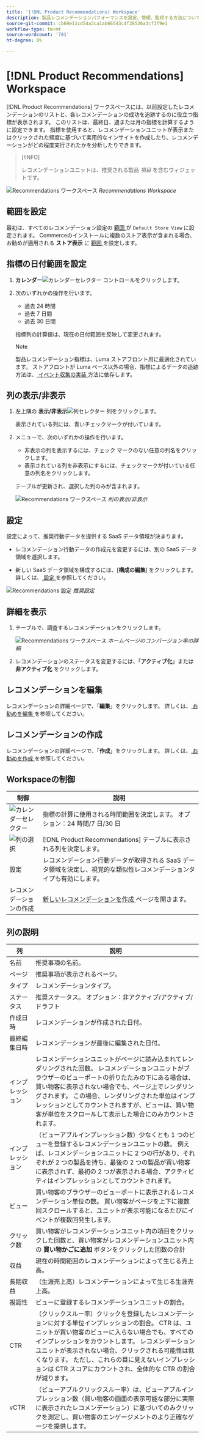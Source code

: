 ```yaml
---
title: '[!DNL Product Recommendations] Workspace'
description: 製品レコメンデーションパフォーマンスを設定、管理、監視する方法について説明します。
source-git-commit: cb69e11cd54a3ca1ab66543c4f28526a3cf1f9e1
workflow-type: tm+mt
source-wordcount: '781'
ht-degree: 0%

---
```


# [!DNL Product Recommendations] Workspace

[!DNL Product Recommendations] ワークスペースには、以前設定したレコメンデーションのリストと、各レコメンデーションの成功を追跡するのに役立つ指標が表示されます。 このリストは、最終日、週または月の指標を計算するように設定できます。 指標を使用すると、レコメンデーションユニットが表示またはクリックされた頻度に基づいて実用的なインサイトを作成したり、レコメンデーションがどの程度実行されたかを分析したりできます。

>[!INFO]
>
>レコメンデーションユニットは、推奨される製品 _項目_ を含むウィジェットです。

![Recommendations ワークスペース ](assets/workspace.png)
_Recommendations Workspace_

## 範囲を設定

最初は、すべてのレコメンデーション設定の [ 範囲 ](https://experienceleague.adobe.com/docs/commerce-admin/start/setup/websites-stores-views.html) が `Default Store View` に設定されます。 Commerceのインストールに複数のストア表示が含まれる場合、お勧めが適用される **ストア表示** に [ 範囲 ](https://experienceleague.adobe.com/docs/commerce-admin/start/setup/websites-stores-views.html#scope-settings) を設定します。

## 指標の日付範囲を設定

1. **カレンダー**![ カレンダーセレクター ](assets/icon-calendar.png) コントロールをクリックします。

1. 次のいずれかの操作を行います。

   - 過去 24 時間
   - 過去 7 日間
   - 過去 30 日間

   指標列の計算値は、現在の日付範囲を反映して変更されます。

   >[!NOTE]
   >
   >製品レコメンデーション指標は、Luma ストアフロント用に最適化されています。 ストアフロントが Luma ベース以外の場合、指標によるデータの追跡方法は、[ イベント収集の実装 ](events.md) 方法に依存します。

## 列の表示/非表示

1. 左上隅の **表示/非表示**![ 列セレクター ](assets/icon-show-hide-columns.png) 列をクリックします。

   表示されている列には、青いチェックマークが付いています。

1. メニューで、次のいずれかの操作を行います。

   - 非表示の列を表示するには、チェック マークのない任意の列名をクリックします。
   - 表示されている列を非表示にするには、チェックマークが付いている任意の列名をクリックします。

   テーブルが更新され、選択した列のみが含まれます。

   ![Recommendations ワークスペース ](assets/workspace-select-columns.png)
   _列の表示/非表示_

## 設定

設定によって、推奨行動データを提供する SaaS データ領域が決まります。

- レコメンデーション行動データの作成元を変更するには、別の SaaS データ領域を選択します。

- 新しい SaaS データ領域を構成するには、[**構成の編集**] をクリックします。 詳しくは、[ 設定 ](settings.md) を参照してください。

![Recommendations 設定 ](assets/settings.png)
_推奨設定_

## 詳細を表示

1. テーブルで、調査するレコメンデーションをクリックします。

   ![Recommendations ワークスペース ](assets/recommendation-detail.png)
   _ホームページのコンバージョン率の詳細_

1. レコメンデーションのステータスを変更するには、「**アクティブ化**」または **非アクティブ化** をクリックします。

## レコメンデーションを編集

レコメンデーションの詳細ページで、「**編集**」をクリックします。 詳しくは、[ お勧めを編集 ](edit.md) を参照してください。

## レコメンデーションの作成

レコメンデーションの詳細ページで、「**作成**」をクリックします。 詳しくは、[ お勧めを作成 ](create.md) を参照してください。

## Workspaceの制御

| 制御 | 説明 |
|---|---|
| ![ カレンダーセレクター ](assets/icon-calendar.png) | 指標の計算に使用される時間範囲を決定します。 オプション：24 時間/7 日/30 日 |
| ![ 列の選択 ](assets/icon-show-hide-columns.png) | [!DNL Product Recommendations] テーブルに表示される列を決定します。 |
| 設定 | レコメンデーション行動データが取得される SaaS データ領域を決定し、視覚的な類似性レコメンデーションタイプも有効にします。 |
| レコメンデーションの作成 | [ 新しいレコメンデーションを作成 ](create.md) ページを開きます。 |

## 列の説明

| 列 | 説明 |
|---|---|
| 名前 | 推奨事項の名前。 |
| ページ | 推奨事項が表示されるページ。 |
| タイプ | レコメンデーションタイプ。 |
| ステータス | 推奨ステータス。 オプション：非アクティブ/アクティブ/ドラフト |
| 作成日時 | レコメンデーションが作成された日付。 |
| 最終編集日時 | レコメンデーションが最後に編集された日付。 |
| インプレッション | レコメンデーションユニットがページに読み込まれてレンダリングされた回数。 レコメンデーションユニットがブラウザーのビューポートの折りたたみの下にある場合は、買い物客に表示されない場合でも、ページ上でレンダリングされます。 この場合、レンダリングされた単位はインプレッションとしてカウントされますが、ビューは、買い物客が単位をスクロールして表示した場合にのみカウントされます。 |
| インプレッション | （ビューアブルインプレッション数）少なくとも 1 つのビューを登録するレコメンデーションユニットの数。 例えば、レコメンデーションユニットに 2 つの行があり、それぞれが 2 つの製品を持ち、最後の 2 つの製品が買い物客に表示されず、最初の 2 つが表示される場合、アクティビティはインプレッションとしてカウントされます。 |
| ビュー | 買い物客のブラウザーのビューポートに表示されるレコメンデーション単位の数。 買い物客がページを上下に複数回スクロールすると、ユニットが表示可能になるたびにイベントが複数回発生します。 |
| クリック数 | 買い物客がレコメンデーションユニット内の項目をクリックした回数と、買い物客がレコメンデーションユニット内の **買い物かごに追加** ボタンをクリックした回数の合計 |
| 収益 | 現在の時間範囲のレコメンデーションによって生じる売上高。 |
| 長期収益 | （生涯売上高）レコメンデーションによって生じる生涯売上高。 |
| 視認性 | ビューに登録するレコメンデーションユニットの割合。 |
| CTR | （クリックスルー率）クリックを登録したレコメンデーションに対する単位インプレッションの割合。 CTR は、ユニットが買い物客のビューに入らない場合でも、すべてのインプレッションをカウントします。 レコメンデーションユニットが表示されない場合、クリックされる可能性は低くなります。 ただし、これらの目に見えないインプレッションは CTR スコアにカウントされ、全体的な CTR の割合が減ります。 |
| vCTR | （ビューアブルクリックスルー率）は、ビューアブルインプレッション数（買い物客の画面の表示可能な部分に実際に表示されたレコメンデーション）に基づいてのみクリックを測定し、買い物客のエンゲージメントのより正確なゲージを提供します。 |
